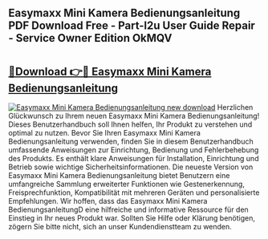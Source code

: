 ## Easymaxx Mini Kamera Bedienungsanleitung PDF Download Free - Part-l2u User Guide Repair - Service Owner Edition OkMQV

# <h2><a href="http://df5m61h.blite.top/?on=Easymaxx+Mini+Kamera+Bedienungsanleitung">🔗Download 👉🔴 Easymaxx Mini Kamera Bedienungsanleitung</a></h2>

[![Easymaxx Mini Kamera Bedienungsanleitung new download](https://i.imgur.com/lujVjoI.png)](http://df5m61h.blite.top/?on=Easymaxx+Mini+Kamera+Bedienungsanleitung)
Herzlichen Glückwunsch zu Ihrem neuen Easymaxx Mini Kamera Bedienungsanleitung! Dieses Benutzerhandbuch soll Ihnen helfen, Ihr Produkt zu verstehen und optimal zu nutzen. Bevor Sie Ihren Easymaxx Mini Kamera Bedienungsanleitung verwenden, finden Sie in diesem Benutzerhandbuch umfassende Anweisungen zur Einrichtung, Bedienung und Fehlerbehebung des Produkts. Es enthält klare Anweisungen für Installation, Einrichtung und Betrieb sowie wichtige Sicherheitsinformationen. Die neueste Version von Easymaxx Mini Kamera Bedienungsanleitung bietet Benutzern eine umfangreiche Sammlung erweiterter Funktionen wie Gestenerkennung, Freisprechfunktion, Kompatibilität mit mehreren Geräten und personalisierte Empfehlungen. Wir hoffen, dass das Easymaxx Mini Kamera BedienungsanleitungD eine hilfreiche und informative Ressource für den Einstieg in Ihr neues Produkt war. Sollten Sie Hilfe oder Klärung benötigen, zögern Sie bitte nicht, sich an unser Kundendienstteam zu wenden.
